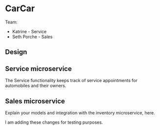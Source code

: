 # CarCar

Team:

* Katrine - Service
* Seth Porche - Sales

## Design

## Service microservice

The Service functionality keeps track of service appointments for automobiles and their owners.

## Sales microservice

Explain your models and integration with the inventory
microservice, here.


I am adding these changes for testing purposes.
